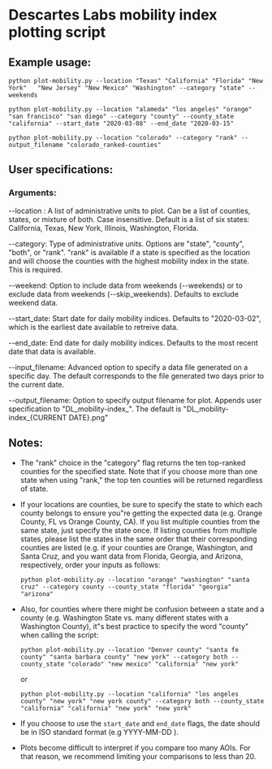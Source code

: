 # Descartes Labs mobility index plotting script

## Example usage:

	python plot-mobility.py --location "Texas" "California" "Florida" "New York"   "New Jersey" "New Mexico" "Washington" --category "state" --weekends

	python plot-mobility.py --location "alameda" "los angeles" "orange" "san francisco" "san diego" --category "county" --county_state "california" --start_date "2020-03-08" --end_date "2020-03-15"

	python plot-mobility.py --location "colorado" --category "rank" --output_filename "colorado_ranked-counties"


## User specifications:

### Arguments:

--location : A list of administrative units to plot. Can be a list of counties, states, or mixture of both. Case insensitive. Default is a list of six states: California, Texas, New York, Illinois, Washington, Florida.

--category: Type of administrative units. Options are "state", "county", "both", or "rank". "rank" is available if a state is specified as the location and will choose the counties with the highest mobility index in the state. This is required.

--weekend: Option to include data from weekends (--weekends) or to exclude data from weekends (--skip_weekends). Defaults to exclude weekend data.

--start_date: Start date for daily mobility indices. Defaults to "2020-03-02", which is the earliest date available to retreive data.

--end_date: End date for daily mobility indices. Defaults to the most recent date that data is available.

--input_filename: Advanced option to specify a data file generated on a specific day. The default corresponds to the file generated two days prior to the current date.

--output_filename: Option to specify output filename for plot. Appends user specification to "DL_mobility-index_". The default is "DL_mobility-index_{CURRENT DATE}.png"


## Notes:

- The "rank" choice in the "category" flag returns the ten top-ranked counties for the specified state. Note that if you choose more than one state when using "rank," the top ten counties will be returned regardless of state.

- If your locations are counties, be sure to specify the state to which each county belongs to ensure you"re getting the expected data (e.g. Orange County, FL vs Orange County, CA). If you list multiple counties from the same state, just specify the state once. If listing counties from multiple states, please list the states in the same order that their corresponding counties are listed (e.g. if your counties are Orange, Washington, and Santa Cruz, and you want data from Florida, Georgia, and Arizona, respectively, order your inputs as follows:

	`python plot-mobility.py --location "orange" "washington" "santa cruz" --category county --county_state "florida" "georgia" "arizona"`

- Also, for counties where there might be confusion between a state and a county (e.g. Washington State vs. many different states with a Washington County), it"s best practice to specify the word "county" when calling the script:

	`python plot-mobility.py --location "Denver county" "santa fe county" "santa barbara county" "new york" --category both --county_state "colorado" "new mexico" "california" "new york"`

	or

	`python plot-mobility.py --location "california" "los angeles county" "new york" "new york county" --category both --county_state "california" "california" "new york" "new york"`

- If you choose to use the `start_date` and `end_date` flags, the date should be in ISO standard format (e.g YYYY-MM-DD ).

- Plots become difficult to interpret if you compare too many AOIs. For that reason, we recommend limiting your comparisons to less than 20.
